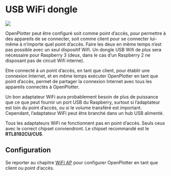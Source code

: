 # USB WiFi dongle

![](../en/wifi.png)

OpenPlotter peut être configuré soit comme point d’accès, pour permettre à des appareils de se connecter, soit comme client pour se connecter lui-même à n’importe quel point d’accès. Faire les deux en même temps n’est pas possible avec un seul dispositif Wifi. Un dongle USB Wifi de plus sera nécessaire pour Raspberry 3 (deux, dans le cas d’un Raspberry 2 ne disposant pas de circuit Wifi interne).

Etre connecté à un point d’accès, en tant que client, pour établir une connexion Internet, et en même temps exécuter OpenPlotter en tant que point d’accès, permet de partager la connexion Internet avec tous les appareils connectés à OpenPlotter.

Un bon adaptateur WiFi aura probablement besoin de plus de puissance que ce que peut fournir un port USB du Raspberry, surtout si l’adaptateur est loin du point d’accès, ou si le volume transféré est important. Cependant, l’adaptateur WiFi peut être branché dans un hub USB alimenté.

Tous les adaptateurs WiFi ne fonctionnent pas en point d’accès. Seuls ceux avec le correct chipset conviendront. Le chipset recommandé est le **RTL8192CU/CUS**.


## Configuration

Se reporter au chapitre [WiFI AP](/wifi-ap.md) pour configurer OpenPlotter en tant que client ou point d’accès.
